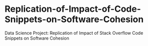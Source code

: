 # Replication-of-Impact-of-Code-Snippets-on-Software-Cohesion
Data Science Project: Replication of Impact of Stack Overflow Code Snippets on Software Cohesion
